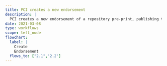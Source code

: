 ```yaml
---
title: PCI creates a new endorsement
description: |
  PCI creates a new endorsement of a repository pre-print, publishing the endorsement on a "recommendation" page
date: 2021-03-08
type: workflows
scope: left_node
flowchart:
  label: |
    Create
    Endorsement
  flows_to: ["2.1","2.2"]
---
```


